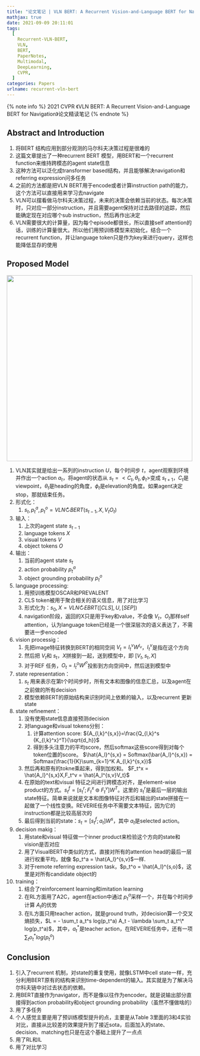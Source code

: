 ```yaml
---
title: "论文笔记 | VLN BERT: A Recurrent Vision-and-Language BERT for Navigation"
mathjax: true
date: 2021-09-09 20:11:01
tags:
  [
    Recurrent-VLN-BERT,
    VLN,
    BERT,
    PaperNotes,
    Multimodal,
    DeepLearning,
    CVPR,
  ]
categories: Papers
urlname: recurrent-vln-bert
---
```


<meta name="referrer" content="no-referrer" />

{% note info %}
2021 CVPR 《VLN BERT: A Recurrent Vision-and-Language BERT for Navigation》论文精读笔记
{% endnote %}

<!--more-->

## Abstract and Introduction

1. 将BERT 结构应用到部分观测的马尔科夫决策过程是很难的
2. 这篇文章提出了一种recurrent BERT 模型，用BERT和一个recurrent function来维持跨模态的agent state信息
3. 这种方法可以泛化成transformer based结构，并且能够解决navigation和referring expression问多任务
4. 之前的方法都是把VLN BERT用于encode或者计算instruction path的能力，这个方法可以直接用来学习去navigate
5. VLN可以摆看做马尔科夫决策过程，未来的决策会依赖当前的状态。每次决策时，只对应一部分instruction，并且需要agent保持对过去路径的追踪，然后能确定现在对应哪个sub instruction，然后再作出决定
6. VLN需要很大的计算量，因为每个episode都很长，所以直接self attention的话，训练的计算量很大。所以他们用预训练模型来初始化，结合一个recurrent function，并让language token只是作为key来进行query，这样也能降低显存的使用

## Proposed Model

<img src="https://cdn.jsdelivr.net/gh/HanielF/ImageRepo@main/blog/wwAkK3.png" width="500">

1. VLN其实就是给出一系列的instruction $U$，每个时间步 $t$，agent观察到环境并作出一个action $a_t$，将agent的状态从 $s_t = <C_t, \theta_t, \phi_t>$变成 $s_{t+1}$，$C_t$是viewpoint，$\theta_t$是heading的角度，$\phi_t$是elevation的角度。如果agent决定stop，那就结束任务。
2. 形式化：
   1. $s_t, p_t^a, p_t^o = VLN \circlearrowright BERT( s_{t-1}, X, V_t O_t)$
3. 输入：
   1. 上次的agent state $s_{t-1}$
   2. language tokens $X$
   3. visual tokens $V$
   4. object tokens $O$
4. 输出：
   1. 当前的agent state $s_t$
   2. action probability $p_t^a$
   3. object grounding probability $p_t^o$
5. language processing:
   1. 用预训练模型OSCAR和PREVALENT
   2. CLS token被用于聚合相关的语义信息，用了对比学习
   3. 形式化为：$s_0, X = VLN \circlearrowright EBRT([CLS], U, [SEP])$
   4. navigation阶段，返回的X只是用于key和value，不会像 $V_t， O_t$那样self attention，认为language token已经是一个很深层次的语义表达了，不需要进一步encoded
6. vision processig：
   1. 先把image特征转换到BERT的相同空间 $V_t = I_t^vW^{I_v}$，$I_t^v$是指在这个方向
   2. 然后把 $V_t$和 $s_t，X$拼接到一起，送到模型中，即 $[V_t, s_t, X]$
   3. 对于REF 任务，$O_t = I_t^o W^{I^o}$投影到方向空间中，然后送到模型中
7. state representation：
   1. $s_t$ 用来表示在第t个时间步时，所有文本和图像的信息汇总，以及agent在之前做的所有decision
   2. 模型依赖BERT的原始结构来识别时间上依赖的输入，以及recurrent 更新state
8. state refinement：
   1. 没有使用state信息直接预测decision
   2. 对language和visual tokens分别：
      1. 计算attention score: ${A_{l,k}^{s,x}}=\frac{Q_{l,k}^s {K_{l,k}^x}^T}{\sqrt{d_h}}$
      2. 得到多头注意力的平均score，然后softmax这些score得到对每个token位置的score。 $\hat{A_l}^{s,x} = Softmax(\bar{A_l}^{s,x}) = Softmax(\frac{1}{K}\sum_{k=1}^K A_{l,k}^{s,x})$
   3. 然后再和原有的tokne乘起来，得到加权和。 $F_t^x = \hat{A_l}^{s,x}X,F_t^v = \hat{A_l^{s,v}V_t}$
   4. 在原始的text和visual 特征之间进行跨模态对齐，是element-wise product的方式。$s_t^f = [s_t^r;F_t^x \circledcirc F_t^v]W^T$。这里的 $s_t^r$是最后一层的输出state特征。简单来说就是文本和图像特征对齐后和输出的state拼接在一起做了一个线性变换。REVERIE任务中不需要文本特征，因为它的instruction都是比较高层次的
   5. 最后得到当前的state：$s_t = [s_t^f;a_t]W^s$，其中 $a_t$是selected action。
9. decision makig：
   1. 用state和visual 特征做一个inner product来检验这个方向的state和vision是否对应
   2. 用了VisualBERT中类似的方式，直接对所有的attention head的最后一层进行权重平均，就像 $p_t^a = \hat{A_l}^{s,v}$一样.
   3. 对于remote referring expression task，$p_t^o = \hat{A_l}^{s,o}$，这里是对所有candidate object的
10. training：
    1. 结合了reinforcement learning和imitation learning
    2. 在RL方面用了A2C，agent在action中通过 $p_t^a$采样一个，并在每个时间步计算 $A_t$的优势
    3. 在IL方面只用teacher action，就是ground truth，对decision算一个交叉熵损失，$L = - \sum_t a_t^s log(p_t^a) A_t - \lambda \sum_t a_t^\* log(p_t^a)$，其中，$a_t^*$是teacher action，在REVERIE任务中，还有一项 $\sum_t o_t^* log(p_t^o)$

## Conclusion

1. 引入了recurrent 机制，对state的重复使用，就像LSTM中cell state一样，充分利用BERT原有的结构来识别time-dependent的输入。其实就是为了解决马尔科夫链中对过去状态的依赖。
2. 用BERT直接作为navigator，而不是像以往作为encoder。就是说输出部分直接得到action probability和object grounding probability（虽然不懂做啥的）
3. 用了多任务
4. 个人感觉主要是用了预训练模型提升的点，主要是从Table 3里面的3和4实验对比，直接从比较差的效果提升到了接近sota，后面加入的state、decision、matching也只是在这个基础上提升了一点点
5. 用了RL和IL
6. 用了对比学习